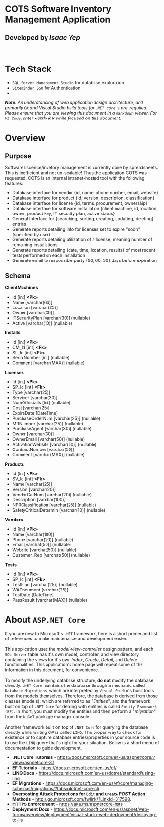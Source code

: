 # COTS Software Inventory Management Application
## Developed by _Isaac Yep_

<br>

Tech Stack
================
* `SQL Server Management Studio` for database exploration
* `Siteminder SSO` for Authentication
* 

_**Note**: An understanding of web application design architecture, and primarily `C#` and Visual Studio build tools for `.NET core` is pre-required. Please ensure that you are viewing this document in a `markdown` viewer. For `VS Code`, enter **\<ctrl> k v** while focused on this document._


Overview
================
## Purpose
Software liscence/invetory management is currently done by spreadsheets.
This is inefficient and not un-scalable! Thus the application COTS was requested.
COTS is an internal intranet-hosted tool with the following features:
* Database interface for vendor {id, name, phone number, email, website}
* Database interface for product {id, version, description, classification}
* Database interface for license {id, terms, procurement, ownership}
* Database interface for software installation {client machine, id, location, owner, product key, IT security plan, active status}
* General Interface for {searching, sorting, creating, updating, deleting} entries
* Generate reports detailing info for licenses set to expire "soon" (specified by user)
* Generate reports detailing utilization of a license, meaning number of remaining installations
* Generate reports detailing {date, time, location, results} of most recent tests performed on each installation
* Generate email to responsible party {90, 60, 30} days before expiration

## Schema
**ClientMachines**
* Id [int] **\<Pk>**
* Name [varchar(64)]
* Location [varchar(25)]
* Owner [varchar(30)]
* ITSecurityPlan [varchar(30)] (nullable)
* Active [varchar(10)] (nullable)

**Installs**
* Id [int] **\<Pk>**
* CM_Id [int] **\<Fk>**
* SL_Id [int] **\<Fk>**
* SerialNumber [int] (nullable)
* Comment [varchar(MAX)] (nullable)

**Licenses**
* Id [int] **\<Pk>**
* SP_Id [int] **\<Fk>**
* Type [varchar(25)]
* Servicer [varchar(30)]
* NumOfInstalls [int] (nullable)
* Cost [varchar(25)]
* ExpireDate [DateTime]
* PurchaseOrderNum [varchar(25)] (nullable)
* MRNumber [varchar(25)] (nullable)
* PurchaseAgent [varchar(30)] (nullable)
* Owner [varchar(30)]
* OwnerEmail [varchar(50)] (nullable)
* ActivationWebsite [varchar(50)] (nullable)
* ContractNumber [varchar(50)]
* Comment [varchar(MAX)] (nullable)

**Products**
* Id [int] **\<Pk>**
* SV_Id [int] **\<Fk>**
* Name [varchar(25)]
* Version [varchar(20)]
* VendorCatNum [varchar(20)] (nullable)
* Description [varchar(100)]
* NPRClassification [varchar(25)] (nullable)
* SafetyCriticalDetermin [varchar(10)] (nullable)

**Vendors**
* Id [int] **\<Pk>**
* Name [varchar(100)]
* Phone [varchar(20)] (nullable)
* Email [varchat(50)] (nullable)
* Website [varchat(50)] (nullable)
* Customer_Rep [varchat(50)] (nullable)

**Tests**
* Id [int] **\<Pk>**
* SP_Id [int] **\<Fk>**
* TestPlan [varchar(25)] (nullable)
* WADocument [varchar(25)]
* TestDate [DateTime]
* PassResult [varchar(MAX)] (nullable)

About `ASP.NET Core`
================
If you are new to Microsoft's `.NET` framework, here is a short primer and list of references to make maintenance and development easier. <br /><br />
This application uses the *model-view-controller* design pattern, and each `SQL Server` table has it's own model, controller, and view directory containing the views for it's own *Index*, *Create*, *Detail*, and *Delete* functionalities. This application's home page will repeat some of the information in this document, for convenience. <br /><br />
To modify the underlying database structure, **do not** modify the database directly. `.NET Core` maintains the database through a mechanic called `Database Migrations`, which are interpreted by `Visual Studio`'s build tools from the models themselves. Therefore, the database is derived from those classes (models), which are referred to as "*Entities*", and the framework built on top of `.NET Core` for dealing with entities is called `Entity Framework (EF)`. In short, you must modify the entities and then perform a "*migration*" from the `NuGeT` package manager console. <br /><br />
Another framework built on top of `.NET Core` for querying the database directly while writing *C#* is called `LINQ`. The proper way to check for existence or to capture database entries/properties in your source code is to use the `LINQ` query that's right for your situation. Below is a short menu of documentation to guide development. <br />
* **.NET Core Tutorials** - https://docs.microsoft.com/en-us/aspnet/core/?view=aspnetcore-3.1
* **EF Tutorials** - https://docs.microsoft.com/en-us/ef/
* **LINQ Docs** - https://docs.microsoft.com/en-us/dotnet/standard/using-linq
* **EF Migrations** - https://docs.microsoft.com/en-us/ef/core/managing-schemas/migrations/?tabs=dotnet-core-cli
* **Overposting Attack Protections for `Edit` and `Create` *POST* Action Methods** - http://go.microsoft.com/fwlink/?LinkId=317598.
* **HTTPS Enforcement** - https://aka.ms/aspnetcore-hsts
* **Deployment Docs** - https://docs.microsoft.com/en-us/aspnet/web-forms/overview/deployment/visual-studio-web-deployment/deploying-to-iis